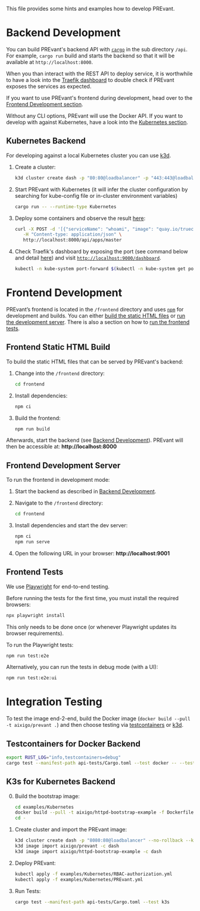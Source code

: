This file provides some hints and examples how to develop PREvant.

# Backend Development

You can build PREvant's backend API with [`cargo`](https://doc.rust-lang.org/cargo/) in the sub directory `/api`. For example, `cargo run` build and starts the backend so that it will be available at `http://localhost:8000`.

When you than interact with the REST API to deploy service, it is worthwhile to have a look into the [Traefik dashboard](https://doc.traefik.io/traefik/operations/dashboard/#the-dashboard) to double check if PREvant exposes the services as expected.

If you want to use PREvant's frontend during development, head over to the [Frontend Development section](#fe-dev).

Without any CLI options, PREvant will use the Docker API. If you want to develop with against Kubernetes, have a look into the [Kubernetes section](#k8s-dev).

## <a name="k8s-dev"></a>Kubernetes Backend

For developing against a local Kubernetes cluster you can use [k3d].

1. Create a cluster:

   ```bash
   k3d cluster create dash -p "80:80@loadbalancer" -p "443:443@loadbalancer"
   ```

2. Start PREvant with Kubernetes (it will infer the cluster configuration by searching for kube-config file or in-cluster environment variables)

   ```bash
   cargo run -- --runtime-type Kubernetes
   ```

3. Deploy some containers and observe the result [here](http://localhost/master/whoami/):

   ```bash
   curl -X POST -d '[{"serviceName": "whoami", "image": "quay.io/truecharts/whoami:1.8.1"}]' \
      -H "Content-type: application/json" \
      http://localhost:8000/api/apps/master
   ```

4. Check Traefik's dashboard by exposing the port (see command below and detail [here](https://stackoverflow.com/q/68565048/5088458)) and visit [`http://localhost:9000/dashboard`](http://localhost:9000/dashboard).

   ```bash
   kubectl -n kube-system port-forward $(kubectl -n kube-system get pods --selector "app.kubernetes.io/name=traefik" --output name) 9000:9000
   ```

# <a name="fe-dev"></a>Frontend Development

PREvant’s frontend is located in the `/frontend` directory and uses [`npm`](https://www.npmjs.com/) for development and builds. You can either [build the static HTML files](#frontend-static-html-build) or [run the development server](#frontend-development-server). There is also a section on how to [run the frontend tests](#frontend-tests).

## <a name="fe-static-html"></a>Frontend Static HTML Build

To build the static HTML files that can be served by PREvant's backend:

1. Change into the `/frontend` directory:
   ```bash
   cd frontend
   ```
2. Install dependencies:
   ```bash
   npm ci
   ```
3. Build the frontend:
   ```bash
   npm run build
   ```

Afterwards, start the backend (see [Backend Development](#backend-development)). PREvant will then be accessible at:
**http://localhost:8000**

## <a name="fe-dev-server"></a>Frontend Development Server

To run the frontend in development mode:

1. Start the backend as described in [Backend Development](#backend-development).
2. Navigate to the `/frontend` directory:

   ```bash
   cd frontend
   ```

3. Install dependencies and start the dev server:

   ```bash
   npm ci
   npm run serve
   ```

4. Open the following URL in your browser:
   **http://localhost:9001**

## Frontend Tests

We use [Playwright](https://playwright.dev/) for end-to-end testing.

Before running the tests for the first time, you must install the required browsers:

```bash
npx playwright install
```

This only needs to be done once (or whenever Playwright updates its browser requirements).

To run the Playwright tests:

```bash
npm run test:e2e
```

Alternatively, you can run the tests in debug mode (with a UI):

```bash
npm run test:e2e:ui
```

# Integration Testing

To test the image end-2-end, build the Docker image (`docker build --pull -t
aixigo/prevant .`) and then choose testing via
[testcontainers](https://testcontainers.com/) or [k3d].

## Testcontainers for Docker Backend

```sh
export RUST_LOG="info,testcontainers=debug"
cargo test --manifest-path api-tests/Cargo.toml --test docker -- --test-threads=1 --nocapture
```

## K3s for Kubernetes Backend

0. Build the bootstrap image:
   ```sh
   cd examples/Kubernetes
   docker build --pull -t aixigo/httpd-bootstrap-example -f Dockerfile.bootstrap  .
   cd -
   ```
1. Create cluster and import the PREvant image:
   ```sh
   k3d cluster create dash -p "8080:80@loadbalancer" --no-rollback --k3s-arg --disable=metrics-server@server:* --image rancher/k3s:v1.31.7-k3s1
   k3d image import aixigo/prevant -c dash
   k3d image import aixigo/httpd-bootstrap-example -c dash
   ```
2. Deploy PREvant:
   ```sh
   kubectl apply -f examples/Kubernetes/RBAC-authorization.yml
   kubectl apply -f examples/Kubernetes/PREvant.yml
   ```
3. Run Tests:
   ```sh
   cargo test --manifest-path api-tests/Cargo.toml --test k3s
   ```

[k3d]: https://k3d.io
